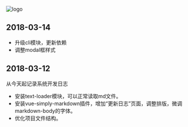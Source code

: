 ![logo](statics/logo/logo.png)
## 2018-03-14
* 升级cli模块，更新依赖
* 调整modal框样式
## 2018-03-12
从今天起记录系统开发日志
* 安装text-loader模块，可以正常读取md文件。
* 安装vue-simply-markdown插件，增加“更新日志”页面，调整排版，微调markdown-body的字体。
* 优化项目文件结构。